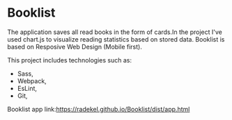 # Booklist
The application saves all read books in the form of cards.In the project I've used chart.js to visualize reading statistics based on stored data. Booklist is based on Resposive Web Design (Mobile first).

This project includes technologies such as:
  - Sass,
  - Webpack,
  - EsLint,
  - Git,
  
Booklist app link:https://radekel.github.io/Booklist/dist/app.html
